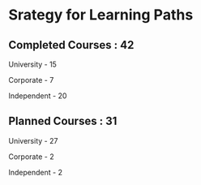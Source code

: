 # Srategy for Learning Paths

## Completed Courses : 42

University - 15

Corporate - 7

Independent - 20

## Planned Courses : 31

University - 27

Corporate - 2

Independent - 2
  
